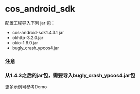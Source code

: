 # cos_android_sdk

配置工程导入下列 jar 包：
- cos-android-sdk1.4.3.1 jar
- okhttp-3.2.0.jar
- okio-1.6.0.jar
- bugly_crash_ypcos4.jar

### 注意 ####
### 从1.4.3之后的jar包，需要导入bugly_crash_ypcos4.jar包 ###
更多示例可参考Demo
